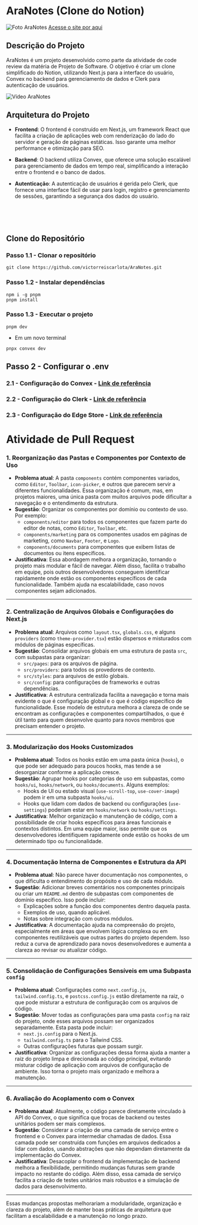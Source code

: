 # AraNotes (Clone do Notion)

![Foto AraNotes](https://cdn.discordapp.com/attachments/895030530154823720/1299852348377534504/image.png?ex=671eb555&is=671d63d5&hm=0acf6e640b0b87797f1a4abc6f8336826353df52f5231089592e511af9c3609f&)
[Acesse o site por aqui](https://aranotes.vercel.app)

## Descrição do Projeto

AraNotes é um projeto desenvolvido como parte da atividade de code review da matéria de Projeto de Software. O objetivo é criar um clone simplificado do Notion, utilizando Next.js para a interface do usuário, Convex no backend para gerenciamento de dados e Clerk para autenticação de usuários.

![Vídeo AraNotes](/assets/AraNotes%20-%20Opera%202024-10-26%2018-57-29.gif)

## Arquitetura do Projeto

- **Frontend**: O frontend é construído em Next.js, um framework React que facilita a criação de aplicações web com renderização do lado do servidor e geração de páginas estáticas. Isso garante uma melhor performance e otimização para SEO.
  
- **Backend**: O backend utiliza Convex, que oferece uma solução escalável para gerenciamento de dados em tempo real, simplificando a interação entre o frontend e o banco de dados.

- **Autenticação**: A autenticação de usuários é gerida pelo Clerk, que fornece uma interface fácil de usar para login, registro e gerenciamento de sessões, garantindo a segurança dos dados do usuário.

<br/>
<br/>
<br/>

## Clone do Repositório

### Passo 1.1 - Clonar o repositório
```
git clone https://github.com/victorreiscarlota/AraNotes.git
```

### Passo 1.2 - Instalar dependências

```
npm i -g pnpm
pnpm install
```


### Passo 1.3 - Executar o projeto

```
pnpm dev
```

- Em um novo terminal

```
pnpx convex dev
```
## Passo 2 - Configurar o .env

### 2.1 - Configuração do Convex - [Link de referência](https://docs.convex.dev/home)

### 2.2 - Configuração do Clerk - [Link de referência](https://clerk.com/docs)

### 2.3 - Configuração do Edge Store - [Link de referência](https://edgestore.dev/docs/quick-start)

# Atividade de Pull Request

### 1. **Reorganização das Pastas e Componentes por Contexto de Uso**

   - **Problema atual**: A pasta `components` contém componentes variados, como `Editor`, `Toolbar`, `icon-picker`, e outros que parecem servir a diferentes funcionalidades. Essa organização é comum, mas, em projetos maiores, uma única pasta com muitos arquivos pode dificultar a navegação e o entendimento da estrutura.
   - **Sugestão**: Organizar os componentes por domínio ou contexto de uso. Por exemplo:
     - `components/editor` para todos os componentes que fazem parte do editor de notas, como `Editor`, `Toolbar`, etc.
     - `components/marketing` para os componentes usados em páginas de marketing, como `Navbar`, `Footer`, e `Logo`.
     - `components/documents` para componentes que exibem listas de documentos ou itens específicos.
   - **Justificativa**: Essa abordagem melhora a organização, tornando o projeto mais modular e fácil de navegar. Além disso, facilita o trabalho em equipe, pois outros desenvolvedores conseguem identificar rapidamente onde estão os componentes específicos de cada funcionalidade. Também ajuda na escalabilidade, caso novos componentes sejam adicionados.

---

### 2. **Centralização de Arquivos Globais e Configurações do Next.js**

   - **Problema atual**: Arquivos como `layout.tsx`, `globals.css`, e alguns `providers` (como `theme-provider.tsx`) estão dispersos e misturados com módulos de páginas específicas.
   - **Sugestão**: Consolidar arquivos globais em uma estrutura de pasta `src`, com subpastas para organizar:
     - `src/pages`: para os arquivos de página.
     - `src/providers`: para todos os provedores de contexto.
     - `src/styles`: para arquivos de estilo globais.
     - `src/config`: para configurações de frameworks e outras dependências.
   - **Justificativa**: A estrutura centralizada facilita a navegação e torna mais evidente o que é configuração global e o que é código específico de funcionalidade. Esse modelo de estrutura melhora a clareza de onde se encontram as configurações e componentes compartilhados, o que é útil tanto para quem desenvolve quanto para novos membros que precisam entender o projeto.

---

### 3. **Modularização dos Hooks Customizados**

   - **Problema atual**: Todos os hooks estão em uma pasta única (`hooks`), o que pode ser adequado para poucos hooks, mas tende a se desorganizar conforme a aplicação cresce.
   - **Sugestão**: Agrupar hooks por categorias de uso em subpastas, como `hooks/ui`, `hooks/network`, ou `hooks/documents`. Alguns exemplos:
     - Hooks de UI ou estado visual (`use-scroll-top`, `use-cover-image`) podem ir em uma subpasta `hooks/ui`.
     - Hooks que lidam com dados de backend ou configurações (`use-settings`) poderiam estar em `hooks/network` ou `hooks/settings`.
   - **Justificativa**: Melhor organização e manutenção de código, com a possibilidade de criar hooks específicos para áreas funcionais e contextos distintos. Em uma equipe maior, isso permite que os desenvolvedores identifiquem rapidamente onde estão os hooks de um determinado tipo ou funcionalidade.

---

### 4. **Documentação Interna de Componentes e Estrutura da API**

   - **Problema atual**: Não parece haver documentação nos componentes, o que dificulta o entendimento do propósito e uso de cada módulo.
   - **Sugestão**: Adicionar breves comentários nos componentes principais ou criar um `README.md` dentro de subpastas com componentes de domínio específico. Isso pode incluir:
     - Explicações sobre a função dos componentes dentro daquela pasta.
     - Exemplos de uso, quando aplicável.
     - Notas sobre integração com outros módulos.
   - **Justificativa**: A documentação ajuda na compreensão do projeto, especialmente em áreas que envolvem lógica complexa ou em componentes reutilizáveis que outras partes do projeto dependem. Isso reduz a curva de aprendizado para novos desenvolvedores e aumenta a clareza ao revisar ou atualizar código.

---

### 5. **Consolidação de Configurações Sensíveis em uma Subpasta `config`**

   - **Problema atual**: Configurações como `next.config.js`, `tailwind.config.ts`, e `postcss.config.js` estão diretamente na raiz, o que pode misturar a estrutura de configuração com os arquivos de código.
   - **Sugestão**: Mover todas as configurações para uma pasta `config` na raiz do projeto, onde esses arquivos possam ser organizados separadamente. Esta pasta pode incluir:
     - `next.js.config` para o Next.js.
     - `tailwind.config.ts` para o Tailwind CSS.
     - Outras configurações futuras que possam surgir.
   - **Justificativa**: Organizar as configurações dessa forma ajuda a manter a raiz do projeto limpa e direcionada ao código principal, evitando misturar código de aplicação com arquivos de configuração de ambiente. Isso torna o projeto mais organizado e melhora a manutenção.

---

### 6. **Avaliação do Acoplamento com o Convex**

   - **Problema atual**: Atualmente, o código parece diretamente vinculado à API do Convex, o que significa que trocas de backend ou testes unitários podem ser mais complexos.
   - **Sugestão**: Considerar a criação de uma camada de serviço entre o frontend e o Convex para intermediar chamadas de dados. Essa camada pode ser construída com funções em arquivos dedicados a lidar com dados, usando abstrações que não dependam diretamente da implementação do Convex.
   - **Justificativa**: Desacoplar o frontend da implementação de backend melhora a flexibilidade, permitindo mudanças futuras sem grande impacto no restante do código. Além disso, essa camada de serviço facilita a criação de testes unitários mais robustos e a simulação de dados para desenvolvimento.

---

Essas mudanças propostas melhorariam a modularidade, organização e clareza do projeto, além de manter boas práticas de arquitetura que facilitam a escalabilidade e a manutenção no longo prazo.



